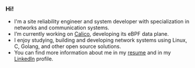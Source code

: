 ### Hi!

- I'm a site reliability engineer and system developer with specialization in networks and communication systems.
- I’m currently working on [Calico], developing its eBPF data plane.
- I enjoy studying, building and developing network systems using Linux, C, Golang, and other open source solutions.
- You can find more information about me in my [resume] and in my [LinkedIn] profile.

[website]: https://mazdak.xyz
[Calico]: https://github.com/projectcalico/calico
[resume]: https://github.com/mazdakn/mazdakn.github.io/blob/main/content/posts/resume.md
[LinkedIn]: https://www.linkedIn.com/in/mazdakn/
